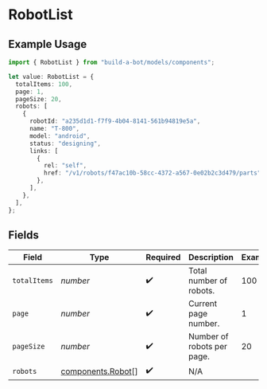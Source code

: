 # RobotList

## Example Usage

```typescript
import { RobotList } from "build-a-bot/models/components";

let value: RobotList = {
  totalItems: 100,
  page: 1,
  pageSize: 20,
  robots: [
    {
      robotId: "a235d1d1-f7f9-4b04-8141-561b94819e5a",
      name: "T-800",
      model: "android",
      status: "designing",
      links: [
        {
          rel: "self",
          href: "/v1/robots/f47ac10b-58cc-4372-a567-0e02b2c3d479/parts",
        },
      ],
    },
  ],
};
```

## Fields

| Field                                                  | Type                                                   | Required                                               | Description                                            | Example                                                |
| ------------------------------------------------------ | ------------------------------------------------------ | ------------------------------------------------------ | ------------------------------------------------------ | ------------------------------------------------------ |
| `totalItems`                                           | *number*                                               | :heavy_check_mark:                                     | Total number of robots.                                | 100                                                    |
| `page`                                                 | *number*                                               | :heavy_check_mark:                                     | Current page number.                                   | 1                                                      |
| `pageSize`                                             | *number*                                               | :heavy_check_mark:                                     | Number of robots per page.                             | 20                                                     |
| `robots`                                               | [components.Robot](../../models/components/robot.md)[] | :heavy_check_mark:                                     | N/A                                                    |                                                        |